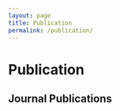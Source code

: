 ```yaml
---
layout: page
title: Publication
permalink: /publication/
---
```



# Publication


## Journal Publications


